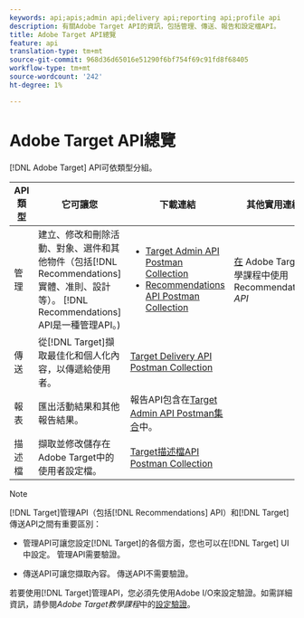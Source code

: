 ```yaml
---
keywords: api;apis;admin api;delivery api;reporting api;profile api
description: 有關Adobe Target API的資訊，包括管理、傳送、報告和設定檔API。
title: Adobe Target API總覽
feature: api
translation-type: tm+mt
source-git-commit: 968d36d65016e51290f6bf754f69c91fd8f68405
workflow-type: tm+mt
source-wordcount: '242'
ht-degree: 1%

---
```



# Adobe Target API總覽

[!DNL Adobe Target] API可依類型分組。

| API類型 | 它可讓您 | 下載連結 | 其他實用連結 |
| --- | --- | --- |--- |
| 管理 | 建立、修改和刪除活動、對象、選件和其他物件（包括[!DNL Recommendations]實體、准則、設計等）。 [!DNL Recommendations] API是一種管理API。) | <UL><li>[Target Admin API Postman Collection](https://developers.adobetarget.com/api/#admin-postman-collection)</li><li>[Recommendations API Postman Collection](https://developers.adobetarget.com/api/recommendations/#section/Postman)</li></ul> | [在](https://experienceleague.adobe.com/docs/target-learn/recommendations-api-tutorial/recs-api-overview.html) Adobe Target教學課程中使用Recommendations  *API* |
| 傳送 | 從[!DNL Target]擷取最佳化和個人化內容，以傳遞給使用者。 | [Target Delivery API Postman Collection](https://developers.adobetarget.com/api/delivery-api/#section/Getting-Started/Postman-Collection) |  |
| 報表 | 匯出活動結果和其他報告結果。 | 報告API包含在[Target Admin API Postman集合](https://developers.adobetarget.com/api/#admin-postman-collection)中。 |  |
| 描述檔 | 擷取並修改儲存在Adobe Target中的使用者設定檔。 | [Target描述檔API Postman Collection](https://developers.adobetarget.com/api/#profiles) |  |

>[!NOTE]
>
>[!DNL Target]管理API（包括[!DNL Recommendations] API）和[!DNL Target]傳送API之間有重要區別：
>
>* 管理API可讓您設定[!DNL Target]的各個方面，您也可以在[!DNL Target] UI中設定。 管理API需要驗證。
   >
   >
* 傳送API可讓您擷取內容。 傳送API不需要驗證。
>
>
若要使用[!DNL Target]管理API，您必須先使用Adobe I/O來設定驗證。如需詳細資訊，請參閱&#x200B;*Adobe Target教學課程*&#x200B;中的[設定驗證](https://experienceleague.adobe.com/docs/target-learn/tutorials/apis/configure-io-target-integration.html)。
